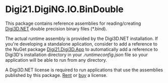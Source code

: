 # Digi21.DigiNG.IO.BinDouble

This package contains reference assemblies for reading/creating [Digi3D.NET](https://www.digi21.net/Digi3D) double precision binary files (*.bind).

The actual runtime assembly is provided by the Digi3D.NET installation. If you're developing a standalone aplication, consider to add a reference to the NuGet package [Digi21.Digi3D.App](https://www.nuget.org/packages/Digi21.Digi3D.App) to automatically add a reference to Digi3D's installation directory in your _.runtimeconfig.json_ file so your application will be able to run from any directory.

A Digi3D.NET license is required to run applications that use the assemblies published by this package. [Rent](https://www.digi21.net/Tienda/Alquiler) or [buy](https://www.digi21.net/Tienda/Compra) a license.